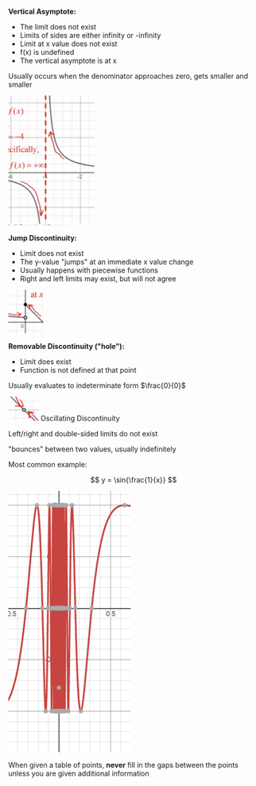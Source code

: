 **Vertical Asymptote:**

- The limit does not exist
- Limits of sides are either infinity or -infinity
- Limit at x value does not exist
- f(x) is undefined
- The vertical asymptote is at x

Usually occurs when the denominator approaches zero, gets smaller and smaller

![](Unit-1-1.10-Types-of-Discontinuities-image1.png)

**Jump Discontinuity:**

- Limit does not exist
- The y-value "jumps" at an immediate x value change
- Usually happens with piecewise functions
- Right and left limits may exist, but will not agree

![](Unit-1-1.10-Types-of-Discontinuities-image2.png)

**Removable Discontinuity ("hole"):**

- Limit does exist
- Function is not defined at that point

Usually evaluates to indeterminate form $\frac{0}{0}$

![](Unit-1-1.10-Types-of-Discontinuities-image4.png)
Oscillating Discontinuity

Left/right and double-sided limits do not exist

"bounces" between two values, usually indefinitely

Most common example:

$$
y = \sin{\frac{1}{x}}
$$

![. ■لا4.wm توولإولإ ■ ■ و -سممم ىش■ ](Unit-1-1.10-Types-of-Discontinuities-image6.png)

When given a table of points, **never** fill in the gaps between the points unless you are given additional information








